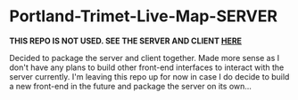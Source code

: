 # Portland-Trimet-Live-Map-SERVER

**THIS REPO IS NOT USED. SEE THE SERVER AND CLIENT [HERE](https://github.com/bmorelli25/Portland-Trimet-Live-Map)**

Decided to package the server and client together. Made more sense as I don't have any plans to build other front-end interfaces to interact with the server currently. I'm leaving this repo up for now in case I do decide to build a new front-end in the future and package the server on its own...
